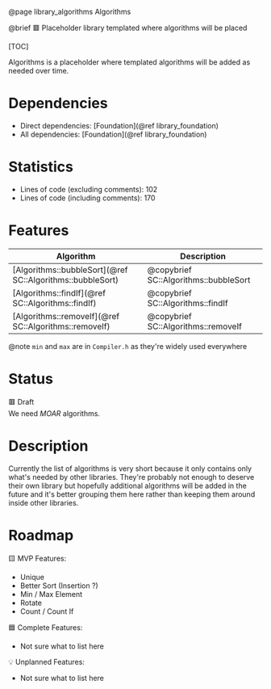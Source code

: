 @page library_algorithms Algorithms

@brief 🟥 Placeholder library templated where algorithms will be placed

[TOC]

Algorithms is a placeholder where templated algorithms will be added as needed over time.  

# Dependencies
- Direct dependencies: [Foundation](@ref library_foundation)
- All dependencies: [Foundation](@ref library_foundation)

# Statistics
- Lines of code (excluding comments): 102
- Lines of code (including comments): 170

# Features

| Algorithm                                                     | Description                           |
|---------------------------------------------------------------|---------------------------------------|
| [Algorithms::bubbleSort](@ref SC::Algorithms::bubbleSort)     | @copybrief SC::Algorithms::bubbleSort |
| [Algorithms::findIf](@ref SC::Algorithms::findIf)             | @copybrief SC::Algorithms::findIf     |
| [Algorithms::removeIf](@ref SC::Algorithms::removeIf)         | @copybrief SC::Algorithms::removeIf   |

@note `min` and `max` are in `Compiler.h` as they're widely used everywhere

# Status
🟥 Draft  
We need _MOAR_ algorithms.

# Description

Currently the list of algorithms is very short because it only contains only what's needed by other libraries.
They're probably not enough to deserve their own library but hopefully additional algorithms will be added
in the future and it's better grouping them here rather than keeping them around inside other libraries.

# Roadmap

🟨 MVP Features:
- Unique
- Better Sort (Insertion ?)
- Min / Max Element
- Rotate
- Count / Count If

🟦 Complete Features:
- Not sure what to list here

💡 Unplanned Features:
- Not sure what to list here
